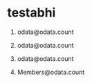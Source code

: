 # testabhi
1. odata@odata\.count
2. odata\@odata.count
3. odata&#x40;odata.count

4. Members<span></span>@odata.count 
